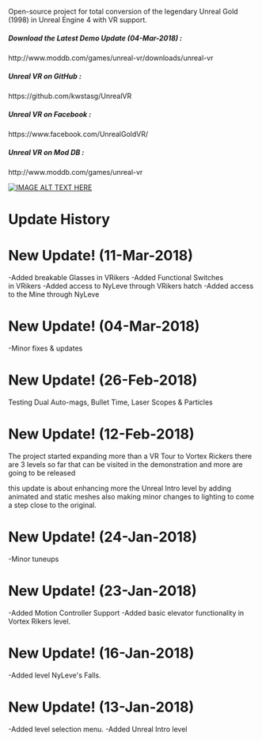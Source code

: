 Open-source project for total conversion of the legendary Unreal Gold (1998) in Unreal Engine 4 with VR support. 

<h5>Download the Latest Demo Update (04-Mar-2018) :</h5>
http://www.moddb.com/games/unreal-vr/downloads/unreal-vr

<h5>Unreal VR on GitHub :</h5>
https://github.com/kwstasg/UnrealVR

<h5>Unreal VR on Facebook :</h5>
https://www.facebook.com/UnrealGoldVR/

<h5>Unreal VR on Mod DB :</h5>
http://www.moddb.com/games/unreal-vr

<br>


[![IMAGE ALT TEXT HERE](https://raw.githubusercontent.com/kwstasg/UnrealVR/master/Content/Splash/EdSplash.png)](https://www.youtube.com/watch?v=jFP_eGd76uI)


Update History
=========

New Update! (11-Mar-2018)
=========
-Added breakable Glasses in VRikers
-Added Functional Switches in VRikers
-Added access to NyLeve through VRikers hatch
-Added access to the Mine through NyLeve 

New Update! (04-Mar-2018)
=========
-Minor fixes & updates


New Update! (26-Feb-2018)
==========
Testing Dual Auto-mags, Bullet Time, Laser Scopes & Particles


New Update! (12-Feb-2018)
==========
The project started expanding more than a VR Tour to Vortex Rickers 
there are 3 levels so far that can be visited in the demonstration and more are going to be released 

this update is about enhancing more the Unreal Intro level by adding animated and static meshes also making minor changes to lighting to come a step close to the original.


New Update! (24-Jan-2018)
==========
-Minor tuneups


New Update! (23-Jan-2018)
==========
-Added Motion Controller Support
-Added basic elevator functionality in Vortex Rikers level.


New Update! (16-Jan-2018)
==========
-Added level NyLeve's Falls.


New Update! (13-Jan-2018)
==========
-Added level selection menu.
-Added Unreal Intro level



